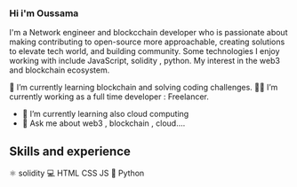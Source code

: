 ### Hi i'm Oussama

I'm a Network engineer and blockcchain developer who is passionate about making contributing to open-source more approachable, creating solutions to elevate tech world, and building community. Some technologies I enjoy working with include JavaScript, solidity , python. My interest in the web3 and blockchain ecosystem.

🌱 I’m currently learning blockchain and solving coding challenges.
👨‍💻 I’m currently working as a full time developer : Freelancer.
- 🌱 I’m currently learning also cloud computing
- 💬 Ask me about web3 , blockchain , cloud....

## Skills and experience
 ⚛ solidity
 💻 HTML CSS JS
 📱 Python
